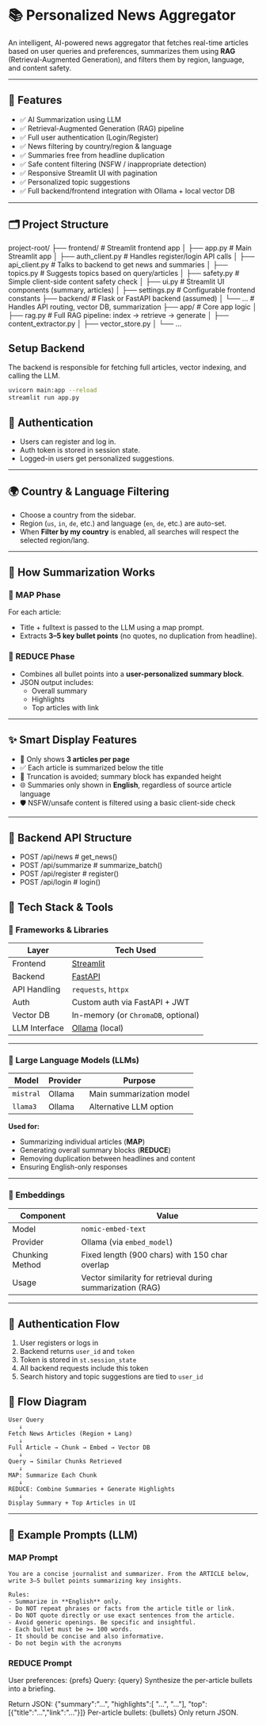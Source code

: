 # 📚 Personalized News Aggregator

An intelligent, AI-powered news aggregator that fetches real-time articles based on user queries and preferences, summarizes them using **RAG** (Retrieval-Augmented Generation), and filters them by region, language, and content safety.

---

## 🧠 Features

- ✅ AI Summarization using LLM  
- ✅ Retrieval-Augmented Generation (RAG) pipeline  
- ✅ Full user authentication (Login/Register)  
- ✅ News filtering by country/region & language  
- ✅ Summaries free from headline duplication  
- ✅ Safe content filtering (NSFW / inappropriate detection)  
- ✅ Responsive Streamlit UI with pagination  
- ✅ Personalized topic suggestions  
- ✅ Full backend/frontend integration with Ollama + local vector DB  

---

## 🗂️ Project Structure

project-root/
├── frontend/              # Streamlit frontend app
│   ├── app.py             # Main Streamlit app
│   ├── auth_client.py     # Handles register/login API calls
│   ├── api_client.py      # Talks to backend to get news and summaries
│   ├── topics.py          # Suggests topics based on query/articles
│   ├── safety.py          # Simple client-side content safety check
│   ├── ui.py              # Streamlit UI components (summary, articles)
│   ├── settings.py        # Configurable frontend constants
├── backend/               # Flask or FastAPI backend (assumed)
│   └── ...                # Handles API routing, vector DB, summarization
├── app/                   # Core app logic
│   ├── rag.py             # Full RAG pipeline: index → retrieve → generate
│   ├── content_extractor.py
│   ├── vector_store.py
│   └── ...

## Setup Backend

The backend is responsible for fetching full articles, vector indexing, and calling the LLM.

```bash
uvicorn main:app --reload
streamlit run app.py
```

## 🔐 Authentication

- Users can register and log in.  
- Auth token is stored in session state.  
- Logged-in users get personalized suggestions.  

---

## 🌍 Country & Language Filtering

- Choose a country from the sidebar.  
- Region (`us`, `in`, `de`, etc.) and language (`en`, `de`, etc.) are auto-set.  
- When **Filter by my country** is enabled, all searches will respect the selected region/lang.  

---

## 🧠 How Summarization Works

### 🔹 MAP Phase
For each article:
- Title + fulltext is passed to the LLM using a map prompt.  
- Extracts **3–5 key bullet points** (no quotes, no duplication from headline).  

### 🔹 REDUCE Phase
- Combines all bullet points into a **user-personalized summary block**.  
- JSON output includes:
  - Overall summary  
  - Highlights  
  - Top articles with link  

---

## ✨ Smart Display Features

- 🎯 Only shows **3 articles per page**  
- ✅ Each article is summarized below the title  
- 📝 Truncation is avoided; summary block has expanded height  
- 🌐 Summaries only shown in **English**, regardless of source article language  
- 🛡️ NSFW/unsafe content is filtered using a basic client-side check  

---

## 🧱 Backend API Structure
- POST /api/news         # get_news()
- POST /api/summarize    # summarize_batch()
- POST /api/register     # register()
- POST /api/login        # login()

## 🚀 Tech Stack & Tools

### 🧱 Frameworks & Libraries
| Layer         | Tech Used                                         |
| ------------- | ------------------------------------------------- |
| Frontend      | [Streamlit](https://streamlit.io/)                |
| Backend       | [FastAPI](https://fastapi.tiangolo.com/)          |
| API Handling  | `requests`, `httpx`                               |
| Auth          | Custom auth via FastAPI + JWT                     |
| Vector DB     | In-memory (or `ChromaDB`, optional)               |
| LLM Interface | [Ollama](https://ollama.com) (local)              |

---

### 🤖 Large Language Models (LLMs)
| Model     | Provider | Purpose                  |
| --------- | -------- | ------------------------ |
| `mistral` | Ollama   | Main summarization model |
| `llama3`  | Ollama   | Alternative LLM option   |

**Used for:**
- Summarizing individual articles (**MAP**)
- Generating overall summary blocks (**REDUCE**)
- Removing duplication between headlines and content
- Ensuring English-only responses

---

### 🧩 Embeddings
| Component       | Value                                                      |
| --------------- | ---------------------------------------------------------- |
| Model           | `nomic-embed-text`                                         |
| Provider        | Ollama (via `embed_model`)                                 |
| Chunking Method | Fixed length (900 chars) with 150 char overlap             |
| Usage           | Vector similarity for retrieval during summarization (RAG) |

---

## 🔐 Authentication Flow

1. User registers or logs in  
2. Backend returns `user_id` and `token`  
3. Token is stored in `st.session_state`  
4. All backend requests include this token  
5. Search history and topic suggestions are tied to `user_id`  

## 🔄 Flow Diagram

```text
User Query
   ↓
Fetch News Articles (Region + Lang)
   ↓
Full Article → Chunk → Embed → Vector DB
   ↓
Query → Similar Chunks Retrieved
   ↓
MAP: Summarize Each Chunk
   ↓
REDUCE: Combine Summaries + Generate Highlights
   ↓
Display Summary + Top Articles in UI
```
---
## 🧪 Example Prompts (LLM)
### MAP Prompt
```text
You are a concise journalist and summarizer. From the ARTICLE below, write 3–5 bullet points summarizing key insights.

Rules:
- Summarize in **English** only.
- Do NOT repeat phrases or facts from the article title or link.
- Do NOT quote directly or use exact sentences from the article.
- Avoid generic openings. Be specific and insightful.
- Each bullet must be >= 100 words.
- It should be concise and also informative.
- Do not begin with the acronyms

```
### REDUCE Prompt
User preferences: {prefs}
Query: {query}
Synthesize the per-article bullets into a briefing.

Return JSON:
{"summary":"...", "highlights":[ "...", "..."], "top":[{"title":"...","link":"..."}]}
Per-article bullets:
{bullets}
Only return JSON.
